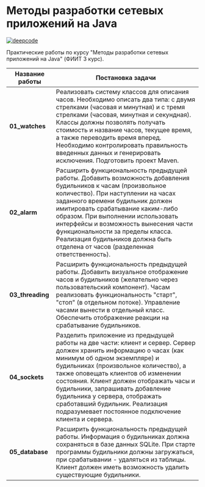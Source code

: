 # Методы разработки сетевых приложений на Java

[![deepcode](https://www.deepcode.ai/api/gh/badge?key=eyJhbGciOiJIUzI1NiIsInR5cCI6IkpXVCJ9.eyJwbGF0Zm9ybTEiOiJnaCIsIm93bmVyMSI6InZsYTU5MjQtcHJhY3RpY2UiLCJyZXBvMSI6Im5ldHdvcmstYXBwbGljYXRpb25zIiwiaW5jbHVkZUxpbnQiOmZhbHNlLCJhdXRob3JJZCI6MjQ4NTAsImlhdCI6MTYxODE3NTM0M30.ItkW1EYOCXC_l4To0yvqwLvZcnMYGd4Gn-mpzfR4gh4)](https://www.deepcode.ai/app/gh/vla5924-practice/network-applications/_/dashboard?utm_content=gh%2Fvla5924-practice%2Fnetwork-applications)

Практические работы по курсу "Методы разработки сетевых приложений на Java" (ФИИТ 3 курс).

Название работы | Постановка задачи
--- | ---
**01_watches** | Реализовать систему классов для описания часов. Необходимо описать два типа: с двумя стрелками (часовая и минутная) и с тремя стрелками (часовая, минутная и секундная). Классы должны позволять получать стоимость и название часов, текущее время, а также переводить время вперед. Необходимо контролировать правильность введенных данных и генерировать исключения. Подготовить проект Maven.
**02_alarm** | Расширить функциональность предыдущей работы. Добавить возможность добавления будильников к часам (произвольное количество). При наступлении на часах заданного времени будильник должен имитировать срабатывание каким-либо образом. При выполнении использовать интерфейсы и возможность вынесения части функциональности за пределы класса. Реализация будильников должна быть отделена от часов (разделенная ответственность).
**03_threading** | Расширить функциональность предыдущей работы. Добавить визуальное отображение часов и будильников (желательно через пользовательский компонент). Часам реализовать функциональность "старт", "стоп" (в отдельном потоке). Управление часами вынести в отдельный класс. Обеспечить отображение реакции на срабатывание будильников.
**04_sockets** | Разделить приложение из предыдущей работы на две части: клиент и сервер. Сервер должен хранить информацию о часах (как минимум об одном экземпляре) и будильниках (произвольное количество), а также оповещать клиентов об изменении состояния. Клиент должен отображать часы и будильники, запрашивать добавление будильника у сервера, отображать сработавший будильник. Реализация подразумевает постоянное подключение клиента и сервера.
**05_database** | Расширить функциональность предыдущей работы. Информация о будильниках должна сохраняться в базе данных SQLite. При старте программы будильники должны загружаться, при срабатывании - удаляться из таблицы. Клиент должен иметь возможность удалить существующие будильники.
